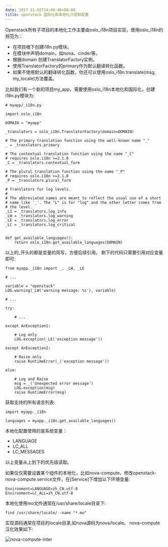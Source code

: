 ```yaml
---
date: 2017-11-02T14:08:46+08:00
title: openstack 国际化和本地化介绍和配置
---
```


Openstack所有子项目的本地化工作主要由oslo_i18n项目实现，使用oslo_i18n的规范为：

* 在项目根下创建i18n.py模块。
* 在模块中声明domain，如nova、cinder等。
* 根据domain  创建TranslatorFactory实例。
* 使用TranslatorFactory的primary作为默认翻译转化函数。
* 如果不使用默认的翻译转化函数，你还可以使用oslo_i18n.translate(msg, my_locale)方法覆盖。

比如我们有一个新的项目my_app，需要使用oslo_i18n本地化和国际化，创建i18n.py模块为:
```
# myapp/_i18n.py

import oslo_i18n

DOMAIN = "myapp"

_translators = oslo_i18n.TranslatorFactory(domain=DOMAIN)

# The primary translation function using the well-known name "_"
_ = _translators.primary

# The contextual translation function using the name "_C"
# requires oslo.i18n >=2.1.0
_C = _translators.contextual_form

# The plural translation function using the name "_P"
# requires oslo.i18n >=2.1.0
_P = _translators.plural_form

# Translators for log levels.
#
# The abbreviated names are meant to reflect the usual use of a short
# name like '_'. The "L" is for "log" and the other letter comes from
# the level.
_LI = _translators.log_info
_LW = _translators.log_warning
_LE = _translators.log_error
_LC = _translators.log_critical


def get_available_languages():
    return oslo_i18n.get_available_languages(DOMAIN)
```
以上的_开头的都是变量的简写，方便后续引用。
剩下的代码只需要引用对应变量即可:
```
from myapp._i18n import _, _LW, _LE

# ...

variable = "openstack"
LOG.warning(_LW('warning message: %s'), variable)

# ...

try:

    # ...

except AnException1:

    # Log only
    LOG.exception(_LE('exception message'))

except AnException2:

    # Raise only
    raise RuntimeError(_('exception message'))

else:

    # Log and Raise
    msg = _('Unexpected error message')
    LOG.exception(msg)
    raise RuntimeError(msg)
```
获取支持的所有语言列表:
```
import myapp._i18n

languages = myapp._i18n.get_available_languages()
```
本地化配置使用的是系统变量：

* LANGUAGE
* LC_ALL
* LC_MESSAGES

以上变量从上到下的优先级读取。

如果仅仅需要设置某个组件的本地化，比如nova-compute，修改openstack-nova-compute.service文件，在[Service]下增加以下环境变量:
```
Environment=LANGUAGE=zh_CN.utf-8
Environment=LC_ALL=zh_CN.utf-8
```
本地化使用mo文件通常在/usr/share/locale目录下:
```
find /usr/share/locale/ -name "*.mo"
```
实现源码通常在项目的locale目录,如nova源码为nova/locale。
nova-compute汉化效果如下:

![nova-compute-inter](../images/openstack-international.png)
